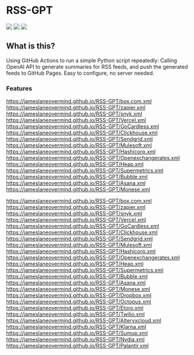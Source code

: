 # RSS-GPT

[![](https://img.shields.io/github/last-commit/yinan-c/RSS-GPT/dev?label=updated)](https://github.com/yinan-c/RSS-GPT/tree/dev)
[![](https://img.shields.io/github/last-commit/yinan-c/RSS-GPT/main?label=feeds%20refreshed)](https://yinan-c.github.io/RSS-GPT/)
[![](https://img.shields.io/github/license/yinan-c/RSS-GPT)](https://github.com/yinan-c/RSS-GPT/blob/master/LICENSE)

## What is this?

Using GitHub Actions to run a simple Python script repeatedly: Calling OpenAI API to generate summaries for RSS feeds, and push the generated feeds to GitHub Pages. Easy to configure, no server needed.

### Features

https://jameslaneovermind.github.io/RSS-GPT/box.com.xml
https://jameslaneovermind.github.io/RSS-GPT/zapier.xml
https://jameslaneovermind.github.io/RSS-GPT/snyk.xml
https://jameslaneovermind.github.io/RSS-GPT/Vercel.xml
https://jameslaneovermind.github.io/RSS-GPT/GoCardless.xml
https://jameslaneovermind.github.io/RSS-GPT/Clickhouse.xml
https://jameslaneovermind.github.io/RSS-GPT/Sendgrid.xml
https://jameslaneovermind.github.io/RSS-GPT/Mulesoft.xml
https://jameslaneovermind.github.io/RSS-GPT/Hashicorp.xml
https://jameslaneovermind.github.io/RSS-GPT/Openexchangerates.xml
https://jameslaneovermind.github.io/RSS-GPT/Heap.xml
https://jameslaneovermind.github.io/RSS-GPT/Supermetrics.xml
https://jameslaneovermind.github.io/RSS-GPT/Bubble.xml
https://jameslaneovermind.github.io/RSS-GPT/Asana.xml
https://jameslaneovermind.github.io/RSS-GPT/Monese.xml

https://jameslaneovermind.github.io/RSS-GPT/box.com.xml
https://jameslaneovermind.github.io/RSS-GPT/zapier.xml
https://jameslaneovermind.github.io/RSS-GPT/snyk.xml
https://jameslaneovermind.github.io/RSS-GPT/Vercel.xml
https://jameslaneovermind.github.io/RSS-GPT/GoCardless.xml
https://jameslaneovermind.github.io/RSS-GPT/Clickhouse.xml
https://jameslaneovermind.github.io/RSS-GPT/Sendgrid.xml
https://jameslaneovermind.github.io/RSS-GPT/Mulesoft.xml
https://jameslaneovermind.github.io/RSS-GPT/Hashicorp.xml
https://jameslaneovermind.github.io/RSS-GPT/Openexchangerates.xml
https://jameslaneovermind.github.io/RSS-GPT/Heap.xml
https://jameslaneovermind.github.io/RSS-GPT/Supermetrics.xml
https://jameslaneovermind.github.io/RSS-GPT/Bubble.xml
https://jameslaneovermind.github.io/RSS-GPT/Asana.xml
https://jameslaneovermind.github.io/RSS-GPT/Monese.xml
https://jameslaneovermind.github.io/RSS-GPT/Dropbox.xml
https://jameslaneovermind.github.io/RSS-GPT/Octopus.xml
https://jameslaneovermind.github.io/RSS-GPT/Etoro.xml
https://jameslaneovermind.github.io/RSS-GPT/Twilio.xml
https://jameslaneovermind.github.io/RSS-GPT/Alteryxcloud.xml
https://jameslaneovermind.github.io/RSS-GPT/Klarna.xml
https://jameslaneovermind.github.io/RSS-GPT/Sumup.xml
https://jameslaneovermind.github.io/RSS-GPT/Nvdia.xml
https://jameslaneovermind.github.io/RSS-GPT/Palantir.xml

